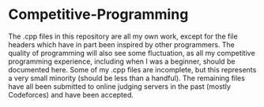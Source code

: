 # Competitive-Programming
The .cpp files in this repository are all my own work, except for the file headers which have in part been inspired by other programmers. The quality of programming will also see some fluctuation, as all my competitive programming experience, including when I was a beginner, should be documented here. Some of my .cpp files are incomplete, but this represents a very small minority (should be less than a handful). The remaining files have all been submitted to online judging servers in the past (mostly Codeforces) and have been accepted. 
